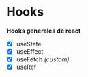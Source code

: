 # Hooks

__Hooks generales de react__

- [x] useState
- [x] useEffect
- [x] useFetch  _(custom)_
- [x] useRef
